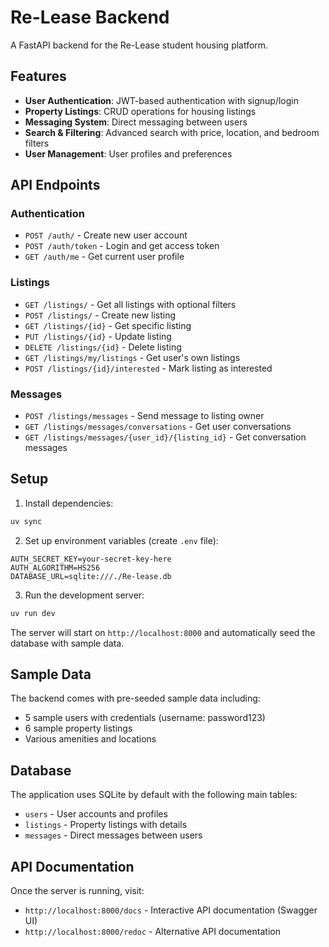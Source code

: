 # Re-Lease Backend

A FastAPI backend for the Re-Lease student housing platform.

## Features

- **User Authentication**: JWT-based authentication with signup/login
- **Property Listings**: CRUD operations for housing listings
- **Messaging System**: Direct messaging between users
- **Search & Filtering**: Advanced search with price, location, and bedroom filters
- **User Management**: User profiles and preferences

## API Endpoints

### Authentication
- `POST /auth/` - Create new user account
- `POST /auth/token` - Login and get access token
- `GET /auth/me` - Get current user profile

### Listings
- `GET /listings/` - Get all listings with optional filters
- `POST /listings/` - Create new listing
- `GET /listings/{id}` - Get specific listing
- `PUT /listings/{id}` - Update listing
- `DELETE /listings/{id}` - Delete listing
- `GET /listings/my/listings` - Get user's own listings
- `POST /listings/{id}/interested` - Mark listing as interested

### Messages
- `POST /listings/messages` - Send message to listing owner
- `GET /listings/messages/conversations` - Get user conversations
- `GET /listings/messages/{user_id}/{listing_id}` - Get conversation messages

## Setup

1. Install dependencies:
```bash
uv sync
```

2. Set up environment variables (create `.env` file):
```
AUTH_SECRET_KEY=your-secret-key-here
AUTH_ALGORITHM=HS256
DATABASE_URL=sqlite:///./Re-lease.db
```

3. Run the development server:
```bash
uv run dev
```

The server will start on `http://localhost:8000` and automatically seed the database with sample data.

## Sample Data

The backend comes with pre-seeded sample data including:
- 5 sample users with credentials (username: password123)
- 6 sample property listings
- Various amenities and locations

## Database

The application uses SQLite by default with the following main tables:
- `users` - User accounts and profiles
- `listings` - Property listings with details
- `messages` - Direct messages between users

## API Documentation

Once the server is running, visit:
- `http://localhost:8000/docs` - Interactive API documentation (Swagger UI)
- `http://localhost:8000/redoc` - Alternative API documentation
